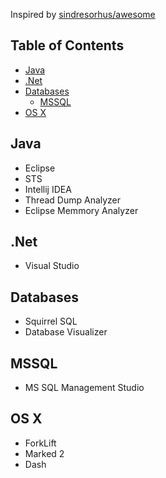 
Inspired by [sindresorhus/awesome](https://github.com/sindresorhus/awesome)

## Table of Contents

- [Java](#java)
- [.Net](#.net)
- [Databases](#databases)
	- [MSSQL](#mssql)
- [OS X](#os-x)

## Java
- Eclipse
- STS
- Intellij IDEA
- Thread Dump Analyzer
- Eclipse Memmory Analyzer

## .Net
- Visual Studio

## Databases
- Squirrel SQL
- Database Visualizer

## MSSQL
- MS SQL Management Studio

## OS X
- ForkLift
- Marked 2
- Dash

